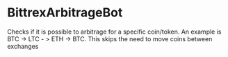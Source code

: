 # BittrexArbitrageBot
Checks if it is possible to arbitrage for a specific coin/token. An example is BTC -> LTC - > ETH -> BTC. This skips the need to move coins between exchanges
